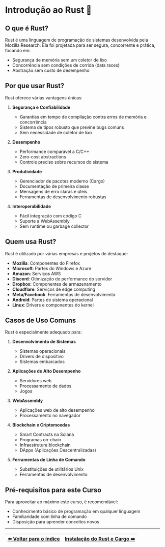 # Introdução ao Rust 🦀

## O que é Rust?

Rust é uma linguagem de programação de sistemas desenvolvida pela Mozilla Research. Ela foi projetada para ser segura, concorrente e prática, focando em:
- Segurança de memória sem um coletor de lixo
- Concorrência sem condições de corrida (data races)
- Abstração sem custo de desempenho

## Por que usar Rust?

Rust oferece várias vantagens únicas:

1. **Segurança e Confiabilidade**
   - Garantias em tempo de compilação contra erros de memória e concorrência
   - Sistema de tipos robusto que previne bugs comuns
   - Sem necessidade de coletor de lixo

2. **Desempenho**
   - Performance comparável a C/C++
   - Zero-cost abstractions
   - Controle preciso sobre recursos do sistema

3. **Produtividade**
   - Gerenciador de pacotes moderno (Cargo)
   - Documentação de primeira classe
   - Mensagens de erro claras e úteis
   - Ferramentas de desenvolvimento robustas

4. **Interoperabilidade**
   - Fácil integração com código C
   - Suporte a WebAssembly
   - Sem runtime ou garbage collector

## Quem usa Rust?

Rust é utilizado por várias empresas e projetos de destaque:

- **Mozilla**: Componentes do Firefox
- **Microsoft**: Partes do Windows e Azure
- **Amazon**: Serviços AWS
- **Discord**: Otimização de performance do servidor
- **Dropbox**: Componentes de armazenamento
- **Cloudflare**: Serviços de edge computing
- **Meta/Facebook**: Ferramentas de desenvolvimento
- **Android**: Partes do sistema operacional
- **Linux**: Drivers e componentes do kernel

## Casos de Uso Comuns

Rust é especialmente adequado para:

1. **Desenvolvimento de Sistemas**
   - Sistemas operacionais
   - Drivers de dispositivo
   - Sistemas embarcados

2. **Aplicações de Alto Desempenho**
   - Servidores web
   - Processamento de dados
   - Jogos

3. **WebAssembly**
   - Aplicações web de alto desempenho
   - Processamento no navegador

4. **Blockchain e Criptomoedas**
   - Smart Contracts na Solana
   - Programas on-chain
   - Infraestrutura blockchain
   - DApps (Aplicações Descentralizadas)

5. **Ferramentas de Linha de Comando**
   - Substituições de utilitários Unix
   - Ferramentas de desenvolvimento

## Pré-requisitos para este Curso

Para aproveitar ao máximo este curso, é recomendável:
- Conhecimento básico de programação em qualquer linguagem
- Familiaridade com linha de comando
- Disposição para aprender conceitos novos

---

| [⬅️ Voltar para o índice](../README.md) | [Instalação do Rust e Cargo ➡️](../instalacao/README.md) |
|:----------------------------------------|-------------------------------------------------------:| 